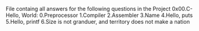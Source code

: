 File containg all answers for the following questions in the Project 0x00.C- Hello, World:
0.Preprocessor
1.Compiler
2.Assembler
3.Name
4.Hello, puts
5.Hello, printf
6.Size is not granduer, and territory does not make a nation
